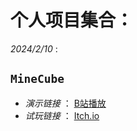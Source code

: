 # 个人项目集合：
 _2024/2/10_ : 
## `MineCube`
  - _演示链接_ ： [B站播放](https://www.bilibili.com/video/BV1Yw4m1f7DE/?spm_id_from=333.999.0.0&vd_source=46cd899d5459aef435cfe45f4a59137b)
  - _试玩链接_ ： [Itch.io](https://demonviglu.itch.io/have-fun-play-with-minecube)